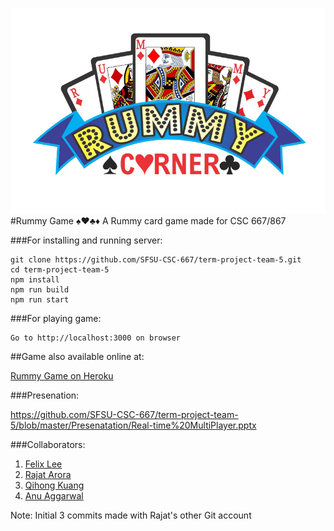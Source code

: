 ![Rummy](https://github.com/SFSU-CSC-667/term-project-team-5/blob/dev/public/img/logo.jpg "Rummy Game")
#Rummy Game :spades::hearts::clubs::diamonds:
A Rummy card game made for CSC 667/867

###For installing and running server:
```
git clone https://github.com/SFSU-CSC-667/term-project-team-5.git
cd term-project-team-5
npm install
npm run build
npm run start
```

###For playing game:
```
Go to http://localhost:3000 on browser
```
##Game also available online at:

[Rummy Game on Heroku](https://rummygame.herokuapp.com "Heroku Rummy Game")

###Presenation:

https://github.com/SFSU-CSC-667/term-project-team-5/blob/master/Presenatation/Real-time%20MultiPlayer.pptx

###Collaborators:
1. [Felix Lee](https://github.com/flexilef)
2. [Rajat Arora](https://github.com/RajatArora08)
3. [Qihong Kuang](https://github.com/karenkuang2013)
4. [Anu Aggarwal](https://github.com/anuagg)

Note: Initial 3 commits made with Rajat's other Git account
